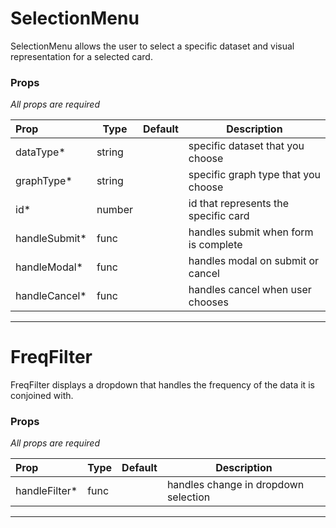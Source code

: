 # SelectionMenu

SelectionMenu allows the user to select a specific dataset and visual representation for a selected card.

### Props

*All props are required*

| Prop      | Type  | Default   | Description   |
|:----------|-------|-----------|---------------|
|dataType*     | string | |specific dataset that you choose|
|graphType*    | string | |specific graph type that you choose|
|id*           | number | |id that represents the specific card|
|handleSubmit* | func   | |handles submit when form is complete|
|handleModal*  | func   | |handles modal on submit or cancel|
|handleCancel* | func   | |handles cancel when user chooses|

___

# FreqFilter

FreqFilter displays a dropdown that handles the frequency of the data it is conjoined with.

### Props

*All props are required*

| Prop      | Type  | Default   | Description   |
|:----------|-------|-----------|---------------|
|handleFilter* | func | |handles change in dropdown selection|


___
